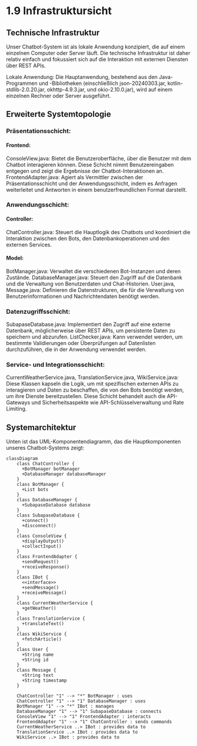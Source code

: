 # 1.9 Infrastruktursicht
## Technische Infrastruktur

Unser Chatbot-System ist als lokale Anwendung konzipiert, die auf einem einzelnen Computer oder Server läuft. Die technische Infrastruktur ist daher relativ einfach und fokussiert sich auf die Interaktion mit externen Diensten über REST APIs.

Lokale Anwendung: Die Hauptanwendung, bestehend aus den Java-Programmen und -Bibliotheken (einschließlich json-20240303.jar, kotlin-stdlib-2.0.20.jar, okhttp-4.9.3.jar, und okio-2.10.0.jar), wird auf einem einzelnen Rechner oder Server ausgeführt.

## Erweiterte Systemtopologie

### Präsentationsschicht:
#### Frontend:
ConsoleView.java: 
Bietet die Benutzeroberfläche, über die Benutzer mit dem Chatbot interagieren können. Diese Schicht nimmt Benutzereingaben entgegen und zeigt die Ergebnisse der Chatbot-Interaktionen an.
FrontendAdapter.java: 
Agiert als Vermittler zwischen der Präsentationsschicht und der Anwendungsschicht, indem es Anfragen weiterleitet und Antworten in einem benutzerfreundlichen Format darstellt.

### Anwendungsschicht:
#### Controller:
ChatController.java: Steuert die Hauptlogik des Chatbots und koordiniert die Interaktion zwischen den Bots, den Datenbankoperationen und den externen Services.
#### Model:
BotManager.java: 
Verwaltet die verschiedenen Bot-Instanzen und deren Zustände.
DatabaseManager.java: 
Steuert den Zugriff auf die Datenbank und die Verwaltung von Benutzerdaten und Chat-Historien.
User.java, Message.java: 
Definieren die Datenstrukturen, die für die Verwaltung von Benutzerinformationen und Nachrichtendaten benötigt werden.

### Datenzugriffsschicht:
SubapaseDatabase.java: 
Implementiert den Zugriff auf eine externe Datenbank, möglicherweise über REST APIs, um persistente Daten zu speichern und abzurufen.
ListChecker.java: 
Kann verwendet werden, um bestimmte Validierungen oder Überprüfungen auf Datenlisten durchzuführen, die in der Anwendung verwendet werden.

### Service- und Integrationsschicht:
CurrentWeatherService.java, TranslationService.java, WikiService.java: 
Diese Klassen kapseln die Logik, um mit spezifischen externen APIs zu interagieren und Daten zu beschaffen, die von den Bots benötigt werden, um ihre Dienste bereitzustellen. Diese Schicht behandelt auch die API-Gateways und Sicherheitsaspekte wie API-Schlüsselverwaltung und Rate Limiting.

## Systemarchitektur

Unten ist das UML-Komponentendiagramm, das die Hauptkomponenten unseres Chatbot-Systems zeigt:

```mermaid
classDiagram
    class ChatController {
      +BotManager botManager
      +DatabaseManager databaseManager
    }
    class BotManager {
      +List bots
    }
    class DatabaseManager {
      +SubapaseDatabase database
    }
    class SubapaseDatabase {
      +connect()
      +disconnect()
    }
    class ConsoleView {
      +displayOutput()
      +collectInput()
    }
    class FrontendAdapter {
      +sendRequest()
      +receiveResponse()
    }
    class IBot {
      <<interface>>
      +sendMessage()
      +receiveMessage()
    }
    class CurrentWeatherService {
      +getWeather()
    }
    class TranslationService {
      +translateText()
    }
    class WikiService {
      +fetchArticle()
    }
    class User {
      +String name
      +String id
    }
    class Message {
      +String text
      +String timestamp
    }

    ChatController "1" --> "*" BotManager : uses
    ChatController "1" --> "1" DatabaseManager : uses
    BotManager "1" --> "*" IBot : manages
    DatabaseManager "1" --> "1" SubapaseDatabase : connects
    ConsoleView "1" --> "1" FrontendAdapter : interacts
    FrontendAdapter "1" --> "1" ChatController : sends commands
    CurrentWeatherService ..> IBot : provides data to
    TranslationService ..> IBot : provides data to
    WikiService ..> IBot : provides data to